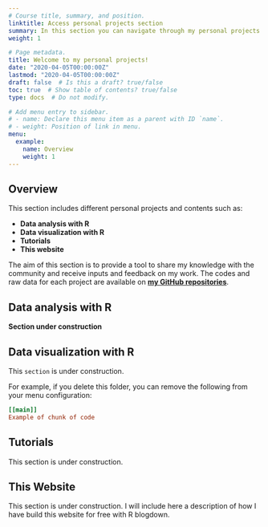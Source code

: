 ```yaml
---
# Course title, summary, and position.
linktitle: Access personal projects section
summary: In this section you can navigate through my personal projects. These are small pieces of work which I do in my free time.
weight: 1

# Page metadata.
title: Welcome to my personal projects!
date: "2020-04-05T00:00:00Z"
lastmod: "2020-04-05T00:00:00Z"
draft: false  # Is this a draft? true/false
toc: true  # Show table of contents? true/false
type: docs  # Do not modify.

# Add menu entry to sidebar.
# - name: Declare this menu item as a parent with ID `name`.
# - weight: Position of link in menu.
menu:
  example:
    name: Overview
    weight: 1
---
```


## Overview

This section includes different personal projects and contents such as:

* **Data analysis with R**
* **Data visualization with R**
* **Tutorials**
* **This website**

The aim of this section is to provide a tool to share my knowledge with the community and receive inputs and feedback on my work. The codes and raw data for each project are available on [**my GitHub repositories**](https://github.com/eugeniozoni). 

## Data analysis with R

**Section under construction**

## Data visualization with R

This `section` is under construction.

For example, if you delete this folder, you can remove the following from your menu configuration:

```toml
[[main]]
Example of chunk of code
```

## Tutorials

This section is under construction.

## This Website

This section is under construction. I will include here a description of how I have build this website for free with R blogdown.
